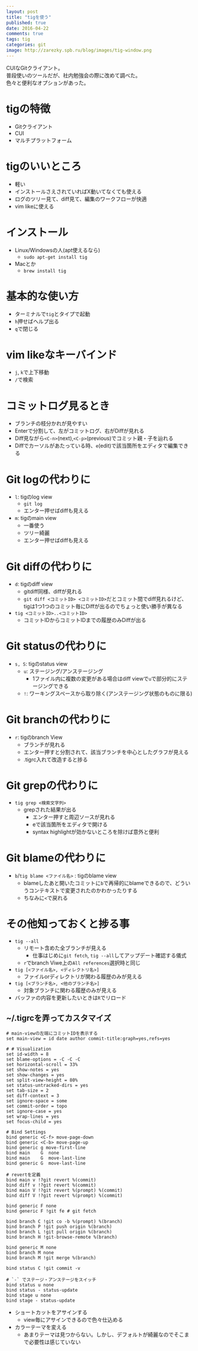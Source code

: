 ```yaml
---
layout: post
title: "tigを使う"
published: true
date: 2016-04-22
comments: true
tags: tig
categories: git
image: http://zarezky.spb.ru/blog/images/tig-window.png
---
```


CUIなGitクライアント。  
普段使いのツールだが、社内勉強会の際に改めて調べた。  
色々と便利なオプションがあった。 

# tigの特徴
* Gitクライアント
* CUI
* マルチプラットフォーム

# tigのいいところ
* 軽い
* インストールさえされていればX動いてなくても使える
* ログのツリー見て、diff見て、編集のワークフローが快適
* vim likeに使える

# インストール

* Linux/Windowsの人(apt使えるなら)
  * `sudo apt-get install tig`
* Macとか
  * `brew install tig`

# 基本的な使い方

* ターミナルで`tig`とタイプで起動
* `h`押せばヘルプ出る
* `q`で閉じる

<!--more-->

# vim likeなキーバインド

  * `j`, `k`で上下移動
  * `/`で検索

# コミットログ見るとき

* ブランチの枝分かれが見やすい
* Enterで分割して、左がコミットログ、右がDiffが見れる
* Diff見ながら`<C-n>`(next),`<C-p>`(previous)でコミット親・子を辿れる
* Diffでカーソルがあたっている時、`e`(edit)で該当箇所をエディタで編集できる

# Git logの代わりに

* `l`: tigのlog view
  * `git log`
  * エンター押せばdiffも見える
* `m`: tigのmain view
  * 一番使う
  * ツリー綺麗
  * エンター押せばdiffも見える

# Git diffの代わりに

* `d`: tigのdiff view
  * gitdiff同様、diffが見れる
  * `git diff <コミットID> <コミットID>`だとコミット間でdiff見れるけど、tigは1つ1つのコミット毎にDiffが出るのでちょっと使い勝手が異なる
* `tig <コミットID>..<コミットID>`
  * コミットIDからコミットIDまでの履歴のみDiffが出る

# Git statusの代わりに
* `s, S`: tigのstatus view
  * `u`: ステージング/アンステージング
    * 1ファイル内に複数の変更がある場合はdiff viewで`u`で部分的にステージングできる
  * `!`: ワーキングスペースから取り除く(アンステージング状態のものに限る)

# Git branchの代わりに

* `r`: tigのbranch View
  * ブランチが見れる
  * エンター押すと分割されて、該当ブランチを中心としたグラフが見える
  * .tigrc入れて改造すると捗る

# Git grepの代わりに
* `tig grep <検索文字列>`
  * grepされた結果が出る
    * エンター押すと周辺ソースが見れる
    * eで該当箇所をエディタで開ける
    * syntax highlightが効かないところを除けば意外と便利

# Git blameの代わりに

* `b`/`tig blame <ファイル名>` : tigのblame view
  * blameしたあと開いたコミットに`b`で再帰的にblameできるので、どういうコンテキストで変更されたのかわかったりする
  * ちなみに`<`で戻れる

# その他知っておくと捗る事

* `tig --all`
  * リモート含めた全ブランチが見える
    * 仕事はじめに`git fetch`, `tig --all`してアップデート確認する儀式
  * `r`でbranch Viwe上の`All references`選択時と同じ
* `tig [<ファイル名>, <ディレクトリ名>]`
  * ファイルorディレクトリが関わる履歴のみが見える
* `tig [<ブランチ名>, <他のブランチ名>]`
  * 対象ブランチに関わる履歴のみが見える
* バッファの内容を更新したいときは`R`でリロード

## ~/.tigrcを弄ってカスタマイズ

```tigrc
# main-viewの左端にコミットIDを表示する
set main-view = id date author commit-title:graph=yes,refs=yes

# # Visualization
set id-width = 8
set blame-options = -C -C -C
set horizontal-scroll = 33%
set show-notes = yes
set show-changes = yes
set split-view-height = 80%
set status-untracked-dirs = yes
set tab-size = 2
set diff-context = 3
set ignore-space = some
set commit-order = topo
set ignore-case = yes
set wrap-lines = yes
set focus-child = yes

# Bind Settings
bind generic <C-f> move-page-down
bind generic <C-b> move-page-up
bind generic g move-first-line
bind main    G  none
bind main    G  move-last-line
bind generic G  move-last-line

# revertを定義
bind main v !?git revert %(commit)
bind diff v !?git revert %(commit)
bind main V !?git revert %(prompt) %(commit)
bind diff V !?git revert %(prompt) %(commit)

bind generic F none
bind generic F !git fe # git fetch

bind branch C !git co -b %(prompt) %(branch)
bind branch P !git push origin %(branch)
bind branch L !git pull origin %(branch)
bind branch H !git-browse-remote %(branch)

bind generic M none
bind branch M none
bind branch M !git merge %(branch)

bind status C !git commit -v

# `-` でステージ・アンステージをスイッチ
bind status u none
bind status - status-update
bind stage u none
bind stage - status-update
```


* ショートカットをアサインする
  * view毎にアサインできるので色々仕込める
* カラーテーマを変える
  * あまりテーマは見つからない。しかし、デフォルトが綺麗なのでそこまで必要性は感じていない

